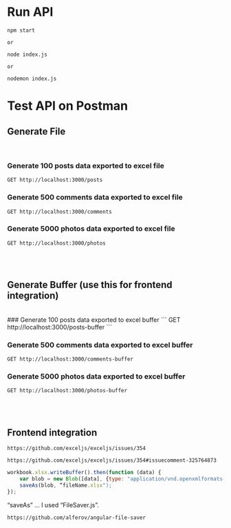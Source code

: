 # Run API

```
npm start

or

node index.js

or 

nodemon index.js
```


# Test API on Postman

## Generate File
<br>

### Generate 100 posts data exported to excel file
```
GET http://localhost:3000/posts
```

### Generate 500 comments data exported to excel file
```
GET http://localhost:3000/comments
```

### Generate 5000 photos data exported to excel file
```
GET http://localhost:3000/photos
```

<br><br>
## Generate Buffer (use this for frontend integration)
<br>
### Generate 100 posts data exported to excel buffer
```
GET http://localhost:3000/posts-buffer
```

### Generate 500 comments data exported to excel buffer
```
GET http://localhost:3000/comments-buffer
```

### Generate 5000 photos data exported to excel buffer
```
GET http://localhost:3000/photos-buffer
```


<br><br>

## Frontend integration 

```
https://github.com/exceljs/exceljs/issues/354

https://github.com/exceljs/exceljs/issues/354#issuecomment-325764873

```

```js
workbook.xlsx.writeBuffer().then(function (data) {
    var blob = new Blob([data], {type: "application/vnd.openxmlformats-officedocument.spreadsheetml.sheet"});
    saveAs(blob, “fileName.xlsx");
});
```

“saveAs” … I used “FileSaver.js”.

```
https://github.com/alferov/angular-file-saver
```